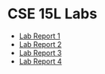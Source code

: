 # CSE 15L Labs

* [Lab Report 1](lab-report-1-week-2.md)
* [Lab Report 2](lab-report-2-week-4.md)
* [Lab Report 3](lab-report-3-week-6.md)
* [Lab Report 4](lab-report-4-week-8.md)